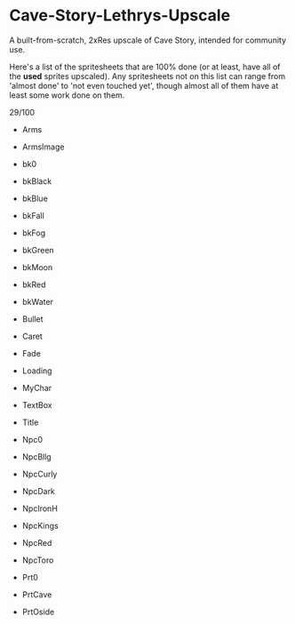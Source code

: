# Cave-Story-Lethrys-Upscale
A built-from-scratch, 2xRes upscale of Cave Story, intended for community use.

Here's a list of the spritesheets that are 100% done (or at least, have all of the **used** sprites upscaled). Any spritesheets not on this list can range from 'almost done' to 'not even touched yet', though almost all of them have at least some work done on them.

29/100

- Arms
- ArmsImage
- bk0
- bkBlack
- bkBlue
- bkFall
- bkFog
- bkGreen
- bkMoon
- bkRed
- bkWater
- Bullet
- Caret
- Fade
- Loading
- MyChar
- TextBox
- Title

- Npc0
- NpcBllg
- NpcCurly
- NpcDark
- NpcIronH
- NpcKings
- NpcRed
- NpcToro

- Prt0
- PrtCave
- PrtOside
